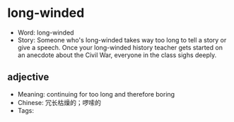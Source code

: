 # long-winded

- Word: long-winded
- Story: Someone who's long-winded takes way too long to tell a story or give a speech. Once your long-winded history teacher gets started on an anecdote about the Civil War, everyone in the class sighs deeply.

## adjective

- Meaning: continuing for too long and therefore boring
- Chinese: 冗长枯燥的；啰嗦的
- Tags: 

